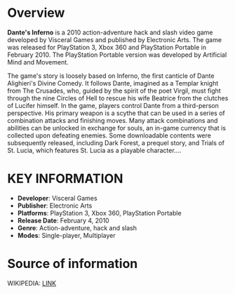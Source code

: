 # Overview


**Dante's Inferno** is a 2010 action-adventure hack and slash video game developed by Visceral Games and published by Electronic Arts. The game was released for PlayStation 3, Xbox 360 and PlayStation Portable in February 2010. The PlayStation Portable version was developed by Artificial Mind and Movement.

The game's story is loosely based on Inferno, the first canticle of Dante Alighieri's Divine Comedy. It follows Dante, imagined as a Templar knight from The Crusades, who, guided by the spirit of the poet Virgil, must fight through the nine Circles of Hell to rescue his wife Beatrice from the clutches of Lucifer himself. In the game, players control Dante from a third-person perspective. His primary weapon is a scythe that can be used in a series of combination attacks and finishing moves. Many attack combinations and abilities can be unlocked in exchange for souls, an in-game currency that is collected upon defeating enemies. Some downloadable contents were subsequently released, including Dark Forest, a prequel story, and Trials of St. Lucia, which features St. Lucia as a playable character....
# KEY INFORMATION

- **Developer**: Visceral Games
- **Publisher**: Electronic Arts
- **Platforms**: PlayStation 3, Xbox 360, PlayStation Portable
- **Release Date**: February 4, 2010
- **Genre**: Action-adventure, hack and slash
- **Modes**: Single-player, Multiplayer
# Source of information
 WIKIPEDIA: [LINK](https://en.wikipedia.org/wiki/Dante%27s_Inferno_(video_game))